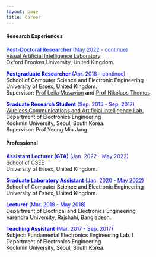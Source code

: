 ```yaml
---
layout: page
title: Career
---
```


<!-- wp:columns -->
<div class="wp-block-columns"><!-- wp:column -->
<div class="wp-block-column"><!-- wp:heading {"level":4} -->
<h4>Research Experiences</h4>
<!-- /wp:heading -->

<!-- wp:paragraph -->
<p><strong><mark style="background-color:rgba(0, 0, 0, 0);color:#2d4af4;" class="has-inline-color">Post-Doctoral Researcher&nbsp;</mark></strong><mark style="background-color:rgba(0, 0, 0, 0);color:#2d4af4;" class="has-inline-color">(May 2022 - continue)</mark><mark style="background-color:rgba(0, 0, 0, 0);" class="has-inline-color has-vivid-cyan-blue-color"><br></mark><a href="https://cms.brookes.ac.uk/staff/FabioCuzzolin/">Visual Artificial Intelligence Laboratory</a><br>Oxford Brookes University, United Kingdom.</p>
<!-- /wp:paragraph -->

<!-- wp:paragraph -->
<p><span style="color:#0000ff;"><strong>Postgraduate Researcher</strong>&nbsp;(Apr. 2018 - continue)</span><br><span style="color:#000000;">School of Computer Science and Electronic Engineering</span><br><span style="color:#000000;">University of Essex, United Kingdom.</span><br><span style="color:#000000;">Supervisor:&nbsp;<span style="text-decoration:underline;"><a rel="noopener" href="https://www.essex.ac.uk/people/musav85708/leila-musavian" target="_blank">Prof Leila Musavian</a></span> and <a rel="noopener" href="https://www.essex.ac.uk/people/thomo13706/nikolaos-thomos" target="_blank">Prof Nikolaos Thomos</a></span></p>
<!-- /wp:paragraph -->

<!-- wp:paragraph -->
<p><span style="color:#0000ff;"><strong>Graduate Research Student</strong> (Sep. 2015 - Sep. 2017)</span><br><a rel="noopener" href="http://wireless.kookmin.ac.kr/#" target="_blank">Wireless Communications and Artificial Intelligence Lab.</a><br><span style="color:#000000;">Department of Electronics Engineering</span><br><span style="color:#000000;">Kookmin University, Seoul, South Korea.</span><br><span style="color:#000000;"> Supervisor: Prof Yeong Min Jang</span></p>
<!-- /wp:paragraph --></div>
<!-- /wp:column -->

<!-- wp:column -->
<div class="wp-block-column"><!-- wp:heading {"level":4} -->
<h4>Professional</h4>
<!-- /wp:heading -->

<!-- wp:group {"layout":{"type":"flex","allowOrientation":false}} -->
<div class="wp-block-group"><!-- wp:paragraph -->
<p><strong><mark style="background-color:rgba(0, 0, 0, 0);color:#201cd8;" class="has-inline-color">Assistant Lecturer (GTA)</mark></strong><mark style="background-color:rgba(0, 0, 0, 0);color:#201cd8;" class="has-inline-color"> (Jan. 2022 - May 2022)</mark><br>School of CSEE<br>University of Essex, United Kingdom.</p>
<!-- /wp:paragraph -->

<!-- wp:paragraph -->
<p><span style="color:#0000ff;"><strong>Graduate Laboratory Assistant</strong> (Jan. 2020 - May 2022)</span><br><span style="color:#000000;">School of Computer Science and Electronic Engineering<br>University of Essex, United Kingdom.</span></p>
<!-- /wp:paragraph -->

<!-- wp:paragraph -->
<p><span style="color:#0000ff;"><strong>Lecturer</strong>&nbsp;(Mar. 2018 - May 2018)</span><br><span style="color:#000000;">Department of Electrical and Electronics Engineering<br>Varendra University, Rajshahi, Bangladesh.</span></p>
<!-- /wp:paragraph -->

<!-- wp:paragraph -->
<p><span style="color:#0000ff;"><strong>Teaching Assistant</strong>&nbsp;(Mar. 2017 - Sep. 2017)</span><br><span style="color:#000000;">Subject: Fundamental Electronics Engineering Lab. I<br>Department of Electronics Engineering<br>Kookmin University, Seoul, South Korea.</span></p>
<!-- /wp:paragraph --></div>
<!-- /wp:group --></div>
<!-- /wp:column --></div>
<!-- /wp:columns -->
